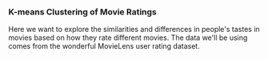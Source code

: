 

### K-means Clustering of Movie Ratings
Here we want to explore the similarities and differences in people's tastes in movies based on how they rate different movies. 
The data we'll be using comes from the wonderful MovieLens user rating dataset. 
